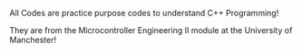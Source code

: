 All Codes are practice purpose codes to understand C++ Programming!

They are from the Microcontroller Engineering II module at the University of Manchester!
